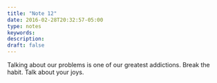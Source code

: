 ```yaml
---
title: "Note 12"
date: 2016-02-28T20:32:57-05:00
type: notes
keywords:
description:
draft: false
---
```

[comment]: # (A note is any quick thought, quote, one-liners or a simple tweet. )

Talking about our problems is one of our greatest addictions. Break the habit. Talk about your joys.
